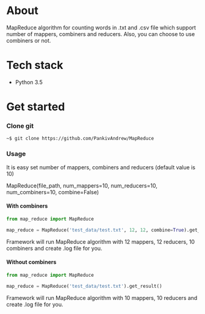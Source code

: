# About
MapReduce algorithm for counting words in .txt and .csv file which support number of mappers, combiners and reducers.
Also, you can choose to use combiners or not.

# Tech stack
* Python 3.5

# Get started

### Clone git

    ~$ git clone https://github.com/PankivAndrew/MapReduce

### Usage
It is easy set number of mappers, combiners and reducers (default value is 10)

MapReduce(file_path, num_mappers=10, num_reducers=10, num_combiners=10, combine=False)


#### With combiners

```python
from map_reduce import MapReduce

map_reduce = MapReduce('test_data/test.txt', 12, 12, combine=True).get_result()
```
Framework will run MapReduce algorithm with 12 mappers, 12 reducers, 10 combiners and create .log file for you.

#### Without combiners

```python
from map_reduce import MapReduce

map_reduce = MapReduce('test_data/test.txt').get_result()
```
Framework will run MapReduce algorithm  with 10 mappers, 10 reducers and create .log file for you.
